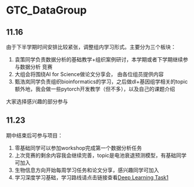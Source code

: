 # GTC_DataGroup
## 11.16
由于下半学期时间安排比较紧张，调整组内学习形式。主要分为三个板块：
  1. 袁策同学负责数据分析的基础教学+组织案例研讨，本学期或者下学期继续参与数据分析
竞赛
  2. 大组会将围绕AI for Science做论文分享会， 由各位组员提供内容
  3. 甄浩岚同学负责组织bioinformatics的学习，之后做dl+基因组学相关的topic   
  额外地，我会做一些pytorch开发教学（但不多），以及自己的课题介绍   
  
大家选择感兴趣的部分参与

## 11.23
期中结束后可参与项目：  
  1. 零基础同学可以参加workshop完成第一个数据分析任务
  2. 上次竞赛的剩余内容我会继续完善，topic是电池衰退预测模型，有基础同学可加入
  3. 生物信息方向开始每周学习任务和论文分享，感兴趣同学可加入
  4. 学习深度学习基础，学习路线请点击链接查看[Deep Learning Task1](https://github.com/hycarbon-b/GTIIT_DeepLearning)
